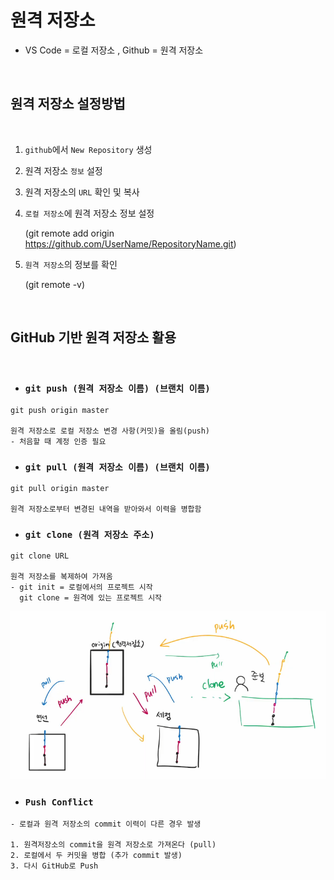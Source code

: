 # 원격 저장소

- VS Code = 로컬 저장소 , Github = 원격 저장소

<br/>

## 원격 저장소 설정방법

<br/>

1. `github`에서 `New Repository` 생성
2. 원격 저장소 `정보` 설정
3. 원격 저장소의 `URL` 확인 및 복사
4. `로컬 저장소`에 원격 저장소 정보 설정 

    (git remote add origin https://github.com/UserName/RepositoryName.git)
5. `원격 저장소`의 정보를 확인

    (git remote -v)

<br/>

## GitHub 기반 원격 저장소 활용

<br/>

- ### **`git push (원격 저장소 이름) (브랜치 이름)`**


```
git push origin master

원격 저장소로 로컬 저장소 변경 사항(커밋)을 올림(push)
- 처음할 때 계정 인증 필요
```


- ### **`git pull (원격 저장소 이름) (브랜치 이름)`**

```
git pull origin master

원격 저장소로부터 변경된 내역을 받아와서 이력을 병합함
```


- ### **`git clone (원격 저장소 주소)`**

```
git clone URL

원격 저장소를 복제하여 가져옴
- git init = 로컬에서의 프로젝트 시작
  git clone = 원격에 있는 프로젝트 시작
```
![Push_Pull_Clone](./12.28.3.png)

- ### **`Push Conflict`**

```
- 로컬과 원격 저장소의 commit 이력이 다른 경우 발생

1. 원격저장소의 commit을 원격 저장소로 가져온다 (pull)
2. 로컬에서 두 커밋을 병합 (추가 commit 발생)
3. 다시 GitHub로 Push
